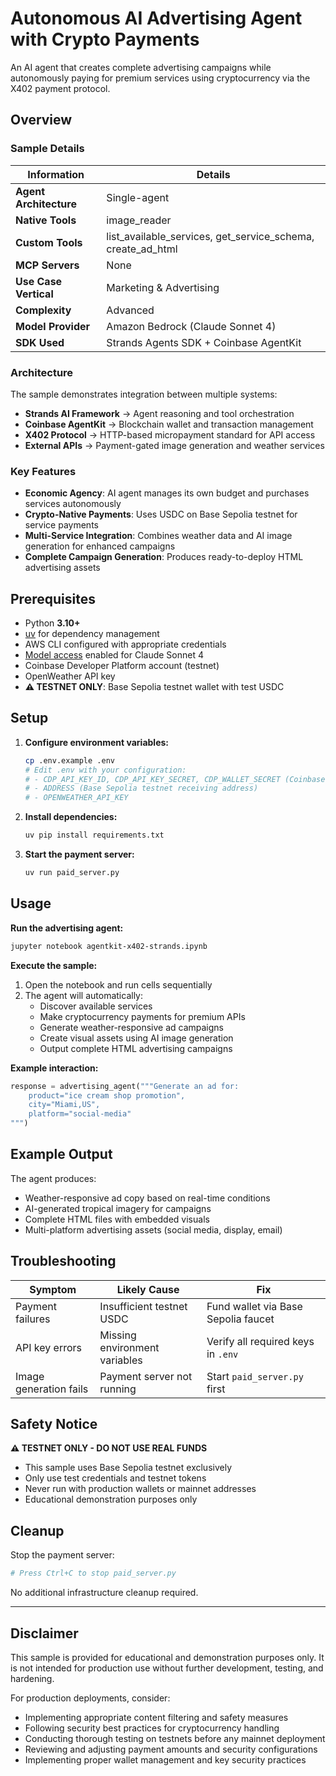 # Autonomous AI Advertising Agent with Crypto Payments

An AI agent that creates complete advertising campaigns while autonomously paying for premium services using cryptocurrency via the X402 payment protocol.

## Overview

### Sample Details

| Information            | Details                                                    |
|------------------------|------------------------------------------------------------|
| **Agent Architecture** | Single-agent                                               |
| **Native Tools**       | image_reader                                               |
| **Custom Tools**       | list_available_services, get_service_schema, create_ad_html |
| **MCP Servers**        | None                                                       |
| **Use Case Vertical**  | Marketing & Advertising                                    |
| **Complexity**         | Advanced                                                   |
| **Model Provider**     | Amazon Bedrock (Claude Sonnet 4)                          |
| **SDK Used**           | Strands Agents SDK + Coinbase AgentKit                    |

### Architecture

The sample demonstrates integration between multiple systems:
- **Strands AI Framework** → Agent reasoning and tool orchestration
- **Coinbase AgentKit** → Blockchain wallet and transaction management  
- **X402 Protocol** → HTTP-based micropayment standard for API access
- **External APIs** → Payment-gated image generation and weather services

### Key Features

- **Economic Agency**: AI agent manages its own budget and purchases services autonomously
- **Crypto-Native Payments**: Uses USDC on Base Sepolia testnet for service payments
- **Multi-Service Integration**: Combines weather data and AI image generation for enhanced campaigns
- **Complete Campaign Generation**: Produces ready-to-deploy HTML advertising assets

## Prerequisites

- Python **3.10+**
- [uv](https://docs.astral.sh/uv/getting-started/installation/) for dependency management
- AWS CLI configured with appropriate credentials
- [Model access](https://docs.aws.amazon.com/bedrock/latest/userguide/model-access-modify.html) enabled for Claude Sonnet 4
- Coinbase Developer Platform account (testnet)
- OpenWeather API key
- **⚠️ TESTNET ONLY**: Base Sepolia testnet wallet with test USDC

## Setup

1. **Configure environment variables:**
   ```bash
   cp .env.example .env
   # Edit .env with your configuration:
   # - CDP_API_KEY_ID, CDP_API_KEY_SECRET, CDP_WALLET_SECRET (Coinbase testnet)
   # - ADDRESS (Base Sepolia testnet receiving address)
   # - OPENWEATHER_API_KEY
   ```

2. **Install dependencies:**
   ```bash
   uv pip install requirements.txt
   ```

3. **Start the payment server:**
   ```bash
   uv run paid_server.py
   ```

## Usage

**Run the advertising agent:**
```bash
jupyter notebook agentkit-x402-strands.ipynb
```

**Execute the sample:**
1. Open the notebook and run cells sequentially
2. The agent will automatically:
   - Discover available services
   - Make cryptocurrency payments for premium APIs
   - Generate weather-responsive ad campaigns
   - Create visual assets using AI image generation
   - Output complete HTML advertising campaigns

**Example interaction:**
```python
response = advertising_agent("""Generate an ad for:
    product="ice cream shop promotion",
    city="Miami,US", 
    platform="social-media"
""")
```

## Example Output

The agent produces:
- Weather-responsive ad copy based on real-time conditions
- AI-generated tropical imagery for campaigns  
- Complete HTML files with embedded visuals
- Multi-platform advertising assets (social media, display, email)

## Troubleshooting

| Symptom | Likely Cause | Fix |
|---------|-------------|-----|
| Payment failures | Insufficient testnet USDC | Fund wallet via Base Sepolia faucet |
| API key errors | Missing environment variables | Verify all required keys in `.env` |
| Image generation fails | Payment server not running | Start `paid_server.py` first |

## Safety Notice

**⚠️ TESTNET ONLY - DO NOT USE REAL FUNDS**
- This sample uses Base Sepolia testnet exclusively
- Only use test credentials and testnet tokens
- Never run with production wallets or mainnet addresses
- Educational demonstration purposes only

## Cleanup

Stop the payment server:
```bash
# Press Ctrl+C to stop paid_server.py
```

No additional infrastructure cleanup required.

---

## Disclaimer

This sample is provided for educational and demonstration purposes only. It is not intended for production use without further development, testing, and hardening.

For production deployments, consider:
- Implementing appropriate content filtering and safety measures
- Following security best practices for cryptocurrency handling
- Conducting thorough testing on testnets before any mainnet deployment
- Reviewing and adjusting payment amounts and security configurations
- Implementing proper wallet management and key security practices
